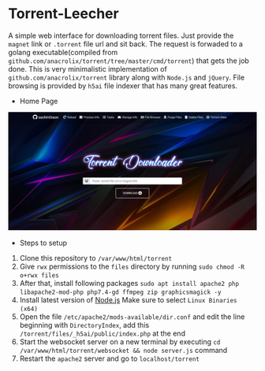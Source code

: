# Torrent-Leecher
A simple web interface for downloading torrent files. Just provide the `magnet` link or `.torrent` file url and sit back. The request is forwaded to a golang executable(compiled from `github.com/anacrolix/torrent/tree/master/cmd/torrent`) that gets the job done. This is very minimalistic implementation of `github.com/anacrolix/torrent` library along with `Node.js` and `jQuery`. File browsing is provided by `h5ai` file indexer that has many great features.

- Home Page
<p align="center"><img src="img/snap_shot.JPG"></p>

- Steps to setup
1. Clone this repository to `/var/www/html/torrent`
2. Give `rwx` permissions to the `files` directory by running `sudo chmod -R o+rwx files`
3. After that, install following packages `sudo apt install apache2 php libapache2-mod-php php7.4-gd ffmpeg zip graphicsmagick -y`
4. Install latest version of [Node.js](https://nodejs.org/en/download/) Make sure to select `Linux Binaries (x64)`
5. Open the file `/etc/apache2/mods-available/dir.conf` and edit the line beginning with `DirectoryIndex`, add this `/torrent/files/_h5ai/public/index.php` at the end
6. Start the websocket server on a new terminal by executing `cd /var/www/html/torrent/websocket && node server.js` command
7. Restart the `apache2` server and go to `localhost/torrent`
